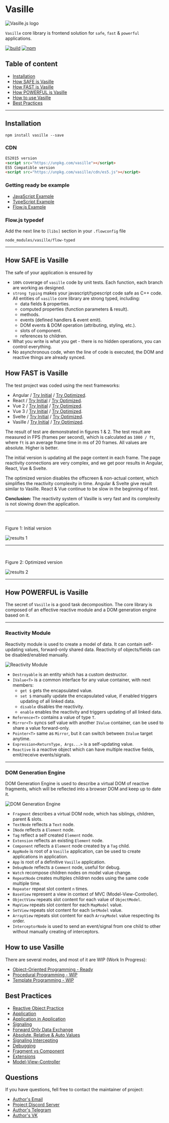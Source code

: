 # Vasille

![Vasille.js logo](https://gitlab.com/vasille-js/vasille-js/-/raw/v2/img/logo.png)

`Vasille` core library is frontend solution for `safe`, `fast` & `powerful` applications.

[![build](https://gitlab.com/vasille-js/vasille-js/badges/v2/pipeline.svg)](https://gitlab.com/vasille-js/vasille-js)
[![npm](https://img.shields.io/npm/v/vasille?style=flat-square)](https://www.npmjs.com/package/vasille)

## Table of content

* [Installation](#installation)
* [How SAFE is Vasille](#how-safe-is-vasille)
* [How FAST is Vasille](#how-fast-is-vasille)
* [How POWERFUL is Vasille](#how-powerful-is-vasille)
* [How to use Vasille](#how-to-use-vasille)
* [Best Practices](#best-practices)


<hr>

## Installation

```
npm install vasille --save
```

### CDN

```html
ES2015 version
<script src="https://unpkg.com/vasille"></script>
ES5 Compatible version
<script src="https://unpkg.com/vasille/cdn/es5.js"></script>
```

### Getting ready be example
* [JavaScript Example](https://gitlab.com/vasille-js/learning/vasille-js-example)
* [TypeScript Example](https://gitlab.com/vasille-js/learning/vasille-ts-example)
* [Flow.js Example](https://gitlab.com/vasille-js/learning/vasille-flow-js-example)

### Flow.js typedef
Add the next line to `[libs]` section in your `.flowconfig` file
```
node_modules/vasille/flow-typed
```

<hr>

## How SAFE is Vasille

The safe of your application is ensured by 
* `100%` coverage of `vasille` code by unit tests.
  Each function, each branch are working as designed.
* `strong typing` makes your javascript/typescript code safe as C++ code.
All entities of `vasille` core library are strong typed, including:
  * data fields & properties.
  * computed properties (function parameters & result).
  * methods.
  * events (defined handlers & event emit).
  * DOM events & DOM operation (attributing, styling, etc.).
  * slots of component.
  * references to children.
* What you write is what you get - there is no hidden operations, you can control everything.
* No asynchronous code, when the line of code is executed, the DOM and reactive things are already synced.

## How FAST is Vasille

The test project was coded using the next frameworks:
* Angular /
  [Try Initial](https://vasille-js.gitlab.io/project-x32/angular/) /
  [Try Optimized](https://vasille-js.gitlab.io/project-x32-if/angular/).
* React /
  [Try Initial](https://vasille-js.gitlab.io/project-x32/react/) /
  [Try Optimized](https://vasille-js.gitlab.io/project-x32-if/react/).
* Vue 2 /
  [Try Initial](https://vasille-js.gitlab.io/project-x32/vue-2/) /
  [Try Optimized](https://vasille-js.gitlab.io/project-x32-if/vue-2/).
* Vue 3 /
  [Try Initial](https://vasille-js.gitlab.io/project-x32/vue-3/) /
  [Try Optimized](https://vasille-js.gitlab.io/project-x32-if/vue-3/).
* Svelte /
  [Try Initial](https://vasille-js.gitlab.io/project-x32/svelte/) /
  [Try Optimized](https://vasille-js.gitlab.io/project-x32-if/svelte/).
* Vasille /
  [Try Initial](https://vasille-js.gitlab.io/project-x32/vasille-js/) /
  [Try Optimized](https://vasille-js.gitlab.io/project-x32-if/vasille-js/).

The result of test are demonstrated in figures 1 & 2. 
The test result are measured in FPS (frames per second), which is calculated as `1000 / ft`,
where `ft` is an average frame time in ms of 20 frames. All values are absolute. Higher is better.

The initial version is updating all the page content in each frame. 
The page reactivity connections are very complex, and we get poor results in Angular, React, Vue & Svelte.

The optimized version disables the offscreen & non-actual content, which simplifies the
reactivity complexity in time. Angular & Svelte give result similar to Vasille.
React & Vue continue to be slow in the beginning of test.

**Conclusion:** The reactivity system of Vasille is very fast
and its complexity is not slowing down the application.

<hr>

&nbsp;

Figure 1: Initial version

![results 1](https://gitlab.com/vasille-js/vasille-js/-/raw/v2/img/scores-wo.png)

<hr>

&nbsp;

Figure 2: Optimized version

![results 2](https://gitlab.com/vasille-js/vasille-js/-/raw/v2/img/scores-o.png)

<hr>

## How POWERFUL is Vasille

The secret of `Vasille` is a good task decomposition. The core library is composed of
an effective reactive module and a DOM generation engine based on it.

<hr>

### Reactivity Module

Reactivity module is used to create a model of data. It can contain self-updating values,
forward-only shared data. Reactivity of objects/fields can be disabled/enabled manually.

![Reactivity Module](https://gitlab.com/vasille-js/vasille-js/-/raw/v2/img/reactive.png)

* `Destroyable` is an entity which has a custom destructor.
* `IValue<T>` is a common interface for any value container, with next members:
  * `get $` gets the encapsulated value.
  * `set $` manually update the encapsulated value, if enabled triggers updating of all linked data.
  * `disable` disables the reactivity.
  * `enable` enables the reactivity and triggers updating of all linked data.
* `Reference<T>` contains a value of type `T`.
* `Mirror<T>` syncs self value with another `IValue` container, can be used to share a value forward-only.
* `Pointer<T>` same as `Mirror`, but it can switch between `IValue` target anytime.
* `Expression<ReturnType, Args...>` is a self-updating value.
* `Reactive` is a reactive object which can have multiple reactive fields, emit/receive events/signals.

<hr>

### DOM Generation Engine

DOM Generation Engine is used to describe a virtual DOM of reactive fragments, 
which will be reflected into a browser DOM and keep up to date it.

![DOM Generation Engine](https://gitlab.com/vasille-js/vasille-js/-/raw/v2/img/nodes.png)

* `Fragment` describes a virtual DOM node, which has siblings, children, parent & slots.
* `TextNode` reflects a `Text` node.
* `INode` reflects a `Element` node.
* `Tag` reflect a self created `Element` node.
* `Extension` reflects an existing `Element` node.
* `Component` reflects a `Element` node created by a `Tag` child.
* `AppNode` is root of a `Vasille` application, can be used to create applications in application.
* `App` is root of a definitive `Vasille` application.
* `DebugNode` reflects a `Comment` node, useful for debug.
* `Watch` recompose children nodes on model value change.
* `RepeatNode` creates multiples children nodes using the same code multiple time.
* `Repeater` repeat slot content `n` times.
* `BaseView` represent a view in context of MVC (Model-View-Controller).
* `ObjectView` repeats slot content for each value of `ObjectModel`.
* `MapView` repeats slot content for each `MapModel` value.
* `SetView` repeats slot content for each `SetModel` value.
* `ArrayView` repeats slot content for each `ArrayModel` value respecting its order.
* `InterceptorNode` is used to send an event/signal from one child to other 
without manually creating of interceptors.

## How to use Vasille

There are several modes, and most of it are WIP (Work In Progress):
* [Object-Oriented Programming - Ready](https://gitlab.com/vasille-js/vasille-js/-/blob/v2/pages/OOP-API.md)
* [Procedural Programming - WIP](https://gitlab.com/vasille-js/vasille-js/-/blob/v2/pages/Procedural-API.md)
* [Template Programming - WIP](https://gitlab.com/vasille-js/vasille-js/-/blob/v2/pages/API.md)

## Best Practices

* [Reactive Object Practice](https://gitlab.com/vasille-js/vasille-practices/-/blob/main/practices/reactive-object.ts)
* [Application](https://gitlab.com/vasille-js/vasille-practices/-/blob/main/practices/application.ts)
* [Application in Application](https://gitlab.com/vasille-js/vasille-practices/-/blob/main/practices/application-in-application.ts)
* [Signaling](https://gitlab.com/vasille-js/vasille-practices/-/blob/main/practices/signaling.ts)
* [Forward Only Data Exchange](https://gitlab.com/vasille-js/vasille-practices/-/blob/main/practices/forward-only.ts)
* [Absolute, Relative & Auto Values](https://gitlab.com/vasille-js/vasille-practices/-/blob/main/practices/auto-value.ts)
* [Signaling Intercepting](https://gitlab.com/vasille-js/vasille-practices/-/blob/main/practices/singaling-intercepting.ts)
* [Debugging](https://gitlab.com/vasille-js/vasille-practices/-/blob/main/practices/debugging.ts)
* [Fragment vs Component](https://gitlab.com/vasille-js/vasille-practices/-/blob/main/practices/fragment-component.ts)
* [Extensions](https://gitlab.com/vasille-js/vasille-practices/-/blob/main/practices/extension.ts)
* [Model-View-Controller](https://gitlab.com/vasille-js/vasille-practices/-/blob/main/practices/model-view-controller.ts)

## Questions

If you have questions, fell free to contact the maintainer of project:

* [Author's Email](mailto:lixcode@vivaldi.net)
* [Project Discord Server](https://discord.gg/SNcXNZxz)
* [Author's Telegram](https://t.me/lixcode)
* [Author's VK](https://vk.com/lixcode)

